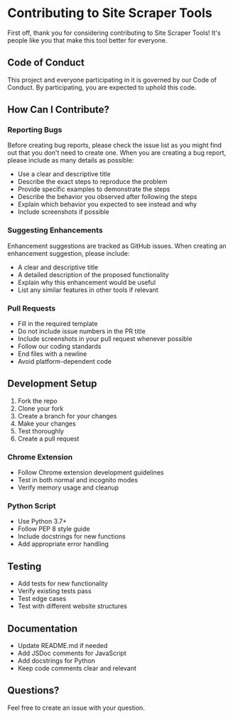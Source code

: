 # Contributing to Site Scraper Tools

First off, thank you for considering contributing to Site Scraper Tools! It's people like you that make this tool better for everyone.

## Code of Conduct

This project and everyone participating in it is governed by our Code of Conduct. By participating, you are expected to uphold this code.

## How Can I Contribute?

### Reporting Bugs

Before creating bug reports, please check the issue list as you might find out that you don't need to create one. When you are creating a bug report, please include as many details as possible:

* Use a clear and descriptive title
* Describe the exact steps to reproduce the problem
* Provide specific examples to demonstrate the steps
* Describe the behavior you observed after following the steps
* Explain which behavior you expected to see instead and why
* Include screenshots if possible

### Suggesting Enhancements

Enhancement suggestions are tracked as GitHub issues. When creating an enhancement suggestion, please include:

* A clear and descriptive title
* A detailed description of the proposed functionality
* Explain why this enhancement would be useful
* List any similar features in other tools if relevant

### Pull Requests

* Fill in the required template
* Do not include issue numbers in the PR title
* Include screenshots in your pull request whenever possible
* Follow our coding standards
* End files with a newline
* Avoid platform-dependent code

## Development Setup

1. Fork the repo
2. Clone your fork
3. Create a branch for your changes
4. Make your changes
5. Test thoroughly
6. Create a pull request

### Chrome Extension
* Follow Chrome extension development guidelines
* Test in both normal and incognito modes
* Verify memory usage and cleanup

### Python Script
* Use Python 3.7+
* Follow PEP 8 style guide
* Include docstrings for new functions
* Add appropriate error handling

## Testing

* Add tests for new functionality
* Verify existing tests pass
* Test edge cases
* Test with different website structures

## Documentation

* Update README.md if needed
* Add JSDoc comments for JavaScript
* Add docstrings for Python
* Keep code comments clear and relevant

## Questions?

Feel free to create an issue with your question. 